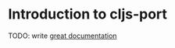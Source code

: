 # Introduction to cljs-port

TODO: write [great documentation](http://jacobian.org/writing/what-to-write/)
